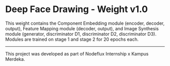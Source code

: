 # Deep Face Drawing - Weight v1.0

This weight contains the Component Embedding module (encoder, decoder, output), Feature Mapping module (decoder, output), and Image Synthesis module (generator, discriminator D1, discriminator D2, discriminator D3). Modules are trained on stage 1 and stage 2 for 20 epochs each.

---

This project was developed as part of Nodeflux Internship x Kampus Merdeka.
